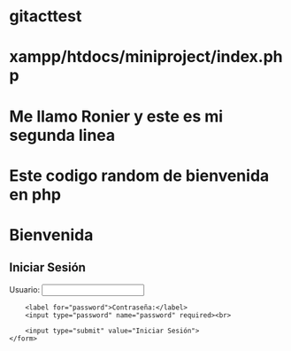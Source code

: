 # gitacttest
# xampp/htdocs/miniproject/index.php
# Me llamo Ronier y este es mi segunda linea #
# Este codigo random de bienvenida en php #
# Bienvenida #
<?php
session_start();

if ($_SERVER["REQUEST_METHOD"] == "POST") {
    $username = $_POST["username"];
    $password = $_POST["password"];

    // Lee el archivo de usuarios
    $users = file("users.txt", FILE_IGNORE_NEW_LINES);

    foreach ($users as $user) {
        list($storedUsername, $storedPassword) = explode(":", $user);
        
        if ($username == $storedUsername && $password == $storedPassword) {
            $_SESSION["authenticated"] = true;
            header("Location: index.php");
            exit;
        }
    }


?>
<!DOCTYPE html>
<html lang="es">
<head>
    <meta charset="UTF-8">
    <meta name="viewport" content="width=device-width, initial-scale=1.0">
    <title>Iniciar Sesión</title>
</head>
<body>
    <h2>Iniciar Sesión</h2>
    <?php if (isset($error_message)) : ?>
        <p style="color: red;"><?php echo $error_message; ?></p>
    <?php endif; ?>
    <form method="post" action="">
        <label for="username">Usuario:</label>
        <input type="text" name="username" required><br>
        
        <label for="password">Contraseña:</label>
        <input type="password" name="password" required><br>
        
        <input type="submit" value="Iniciar Sesión">
    </form>
</body>
</html>
